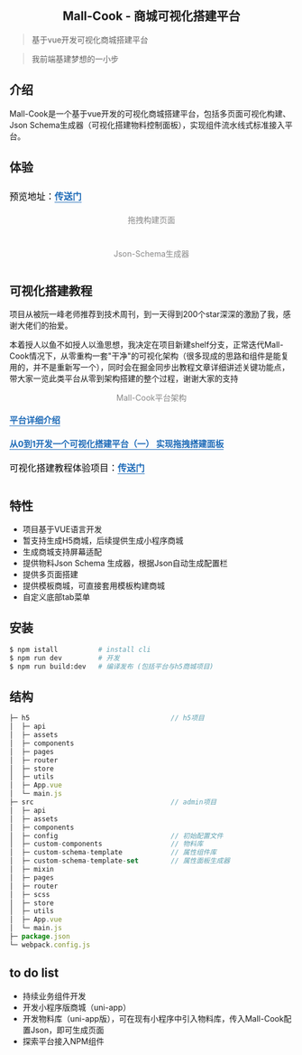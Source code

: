<!--
 * @Description: What's this for
 * @Autor: WangYuan
 * @Date: 2021-12-20 14:20:57
 * @LastEditors: WangYuan
 * @LastEditTime: 2021-12-22 15:59:20
-->
<!-- [English](./README.md) | 简体中文  -->

<h2 align="center">Mall-Cook - 商城可视化搭建平台</h2>

> 基于vue开发可视化商城搭建平台

> 我前端基建梦想的一小步

## 介绍
Mall-Cook是一个基于vue开发的可视化商城搭建平台，包括多页面可视化构建、Json Schema生成器（可视化搭建物料控制面板），实现组件流水线式标准接入平台。

## 体验
<p data-tool="mdnice编辑器" style="font-size: 16px; padding-top: 8px; padding-bottom: 8px; margin: 0; line-height: 26px; color: black;">预览地址：<a href="http://110.42.184.128:8000/#/login" style="text-decoration: none; color: #1e6bb8; word-wrap: break-word; font-weight: bold; border-bottom: 1px solid #1e6bb8;">传送门</a></p>

<figcaption style="margin-top: 10px;margin-bottom: 10px; text-align: center; color: #888; font-size: 14px;">拖拽构建页面</figcaption>
<img src="https://files.mdnice.com/user/2544/f5f46fc7-38cf-4221-ae81-98274080f832.gif" alt style="display: block; margin: 0 auto; max-width: 100%;">

<figcaption style="margin-top: 30px;margin-bottom: 10px; text-align: center; color: #888; font-size: 14px;">Json-Schema生成器</figcaption>
<img src="https://files.mdnice.com/user/2544/4e087cef-f13a-4b35-8bbf-1b8156740ba0.gif" alt style="display: block; margin: 0 auto; max-width: 100%;">


## 可视化搭建教程
项目从被阮一峰老师推荐到技术周刊，到一天得到200个star深深的激励了我，感谢大佬们的抬爱。

本着授人以鱼不如授人以渔思想，我决定在项目新建shelf分支，正常迭代Mall-Cook情况下，从零重构一套"干净"的可视化架构（很多现成的思路和组件是能复用的，并不是重新写一个），同时会在掘金同步出教程文章详细讲述关键功能点，带大家一览此类平台从零到架构搭建的整个过程，谢谢大家的支持

<figcaption style="margin-top: 10px;margin-bottom: 10px; text-align: center; color: #888; font-size: 14px;">Mall-Cook平台架构</figcaption>
<img src="https://p9-juejin.byteimg.com/tos-cn-i-k3u1fbpfcp/7bf42b58cd14458c8f9d2e9dd7e1e7c2~tplv-k3u1fbpfcp-watermark.image" alt style="display: block; margin: 0 auto; max-width: 100%;">

<p data-tool="mdnice编辑器" style="font-size: 15px; padding-top: 8px; padding-bottom: 8px; margin: 0; line-height: 26px; color: black;"><a href="https://juejin.cn/post/7040993073437868063" style="text-decoration: none; color: #1e6bb8; word-wrap: break-word; font-weight: bold; border-bottom: 1px solid #1e6bb8;">平台详细介绍</a></p>

<p data-tool="mdnice编辑器" style="font-size: 15px; padding-top: 8px; padding-bottom: 8px; margin: 0; line-height: 26px; color: black;"><a href="https://juejin.cn/post/7044432832965378061/" style="text-decoration: none; color: #1e6bb8; word-wrap: break-word; font-weight: bold; border-bottom: 1px solid #1e6bb8;">从0到1开发一个可视化搭建平台（一） 实现拖拽搭建面板</a></p>

<p data-tool="mdnice编辑器" style="font-size: 16px; padding-top: 8px; padding-bottom: 8px; margin: 0; line-height: 26px; color: black;">可视化搭建教程体验项目：<a href="http://110.42.184.128:7000/#/" style="text-decoration: none; color: #1e6bb8; word-wrap: break-word; font-weight: bold; border-bottom: 1px solid #1e6bb8;">传送门</a></p>

## 特性

- 项目基于VUE语言开发
- 暂支持生成H5商城，后续提供生成小程序商城
- 生成商城支持屏幕适配
- 提供物料Json Schema 生成器，根据Json自动生成配置栏
- 提供多页面搭建
- 提供模板商城，可直接套用模板构建商城
- 自定义底部tab菜单



## 安装

```bash
$ npm istall          # install cli
$ npm run dev         # 开发
$ npm run build:dev   # 编译发布 (包括平台与h5商城项目)
```

## 结构

```javascript
├─ h5                                   // h5项目
│  ├─ api                       
│  ├─ assets                     
│  ├─ components                 
│  ├─ pages                      
│  ├─ router                     
│  ├─ store                      
│  ├─ utils                      
│  ├─ App.vue                    
│  └─ main.js                    
├─ src                                  // admin项目  
│  ├─ api   
│  ├─ assets                         
│  ├─ components              
│  ├─ config                            // 初始配置文件     
│  ├─ custom-components                 // 物料库
│  ├─ custom-schema-template            // 属性组件库
│  ├─ custom-schema-template-set        // 属性面板生成器
│  ├─ mixin                              
│  ├─ pages        
│  ├─ router  
│  ├─ scss  
│  ├─ store  
│  ├─ utils  
│  ├─ App.vue  
│  └─ main.js              
├─ package.json   
└─ webpack.config.js    
```

## to do list
- 持续业务组件开发
- 开发小程序版商城（uni-app）
- 开发物料库（uni-app版），可在现有小程序中引入物料库，传入Mall-Cook配置Json，即可生成页面
- 探索平台接入NPM组件

